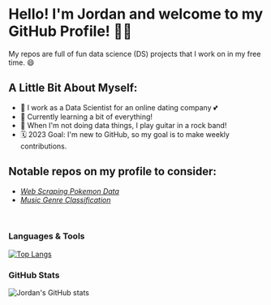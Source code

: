 # Hello! I'm Jordan and welcome to my GitHub Profile! 👋🏻

My repos are full of fun data science (DS) projects that I  work on in my free time. 😄

## A Little Bit About Myself:

- 💼 I work as a Data Scientist for an online dating company 💕
- 🌱 Currently learning a bit of everything!
- 🎸 When I'm not doing data things, I play guitar in a rock band!
- 🗓 2023 Goal: I'm new to GitHub, so my goal is to make weekly contributions.

## Notable repos on my profile to consider:

- *[Web Scraping Pokemon Data](https://github.com/JordanEisinger/pokemon-web-scraping)*
- *[Music Genre Classification](https://github.com/JordanEisinger/music-genre-classification)*

<br>

### Languages & Tools

[![Top Langs](https://github-readme-stats.vercel.app/api/top-langs/?username=jordaneisinger&layout=compact)](https://github.com/jordaneisinger/github-readme-stats)

### GitHub Stats

![Jordan's GitHub stats](https://github-readme-stats.vercel.app/api?username=jordaneisinger&show_icons=true&theme=radical)

[linkedin]: https://linkedin.com/in/jordaneisinger
[instagram]: https://www.instagram.com/jmeguitar
